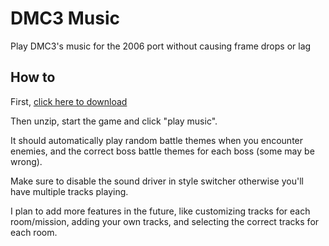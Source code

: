 # DMC3 Music
Play DMC3's music for the 2006 port without causing frame drops or lag

## How to
First, [click here to download](https://github.com/644/dmc3music/releases/download/v1.0/dmc3music.zip)

Then unzip, start the game and click "play music".

It should automatically play random battle themes when you encounter enemies, and the correct boss battle themes for each boss (some may be wrong).

Make sure to disable the sound driver in style switcher otherwise you'll have multiple tracks playing.

I plan to add more features in the future, like customizing tracks for each room/mission, adding your own tracks, and selecting the correct tracks for each room.
